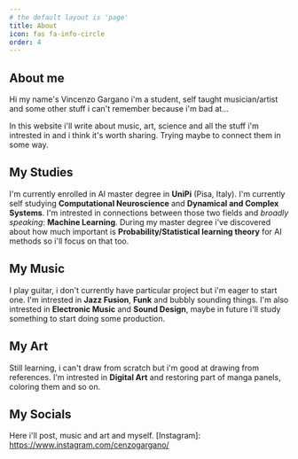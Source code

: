 ```yaml
---
# the default layout is 'page'
title: About
icon: fas fa-info-circle
order: 4
---
```


## About me
Hi my name's Vincenzo Gargano i'm a student, self taught musician/artist and some other stuff i can't remember because i'm bad at...

In this website i'll write about music, art, science and all the stuff i'm intrested in and i think it's worth sharing. Trying maybe to connect them in some way.

## My Studies
I'm currently enrolled in AI master degree in **UniPi** (Pisa, Italy). I'm currently self studying **Computational Neuroscience** and **Dynamical and Complex Systems**. I'm intrested in connections between those two fields and *broadly speaking*: **Machine Learning**. During my master degree i've discovered about how much important is **Probability/Statistical learning theory** for AI methods so i'll focus on that too.

## My Music
I play guitar, i don't currently have particular project but i'm eager to start one. I'm intrested in **Jazz Fusion**, **Funk** and bubbly sounding things. I'm also intrested in **Electronic Music** and **Sound Design**, maybe in future i'll study something to start doing some production.

## My Art
Still learning, i can't draw from scratch but i'm good at drawing from references. I'm intrested in **Digital Art** and restoring part of manga panels, coloring them and so on.

## My Socials
Here i'll post, music and art and myself.
[Instagram]: https://www.instagram.com/cenzogargano/

<!---
> Add Markdown syntax content to file `_tabs/about.md`{: .filepath } and it will show up on this page.
{: .prompt-tip }
--->